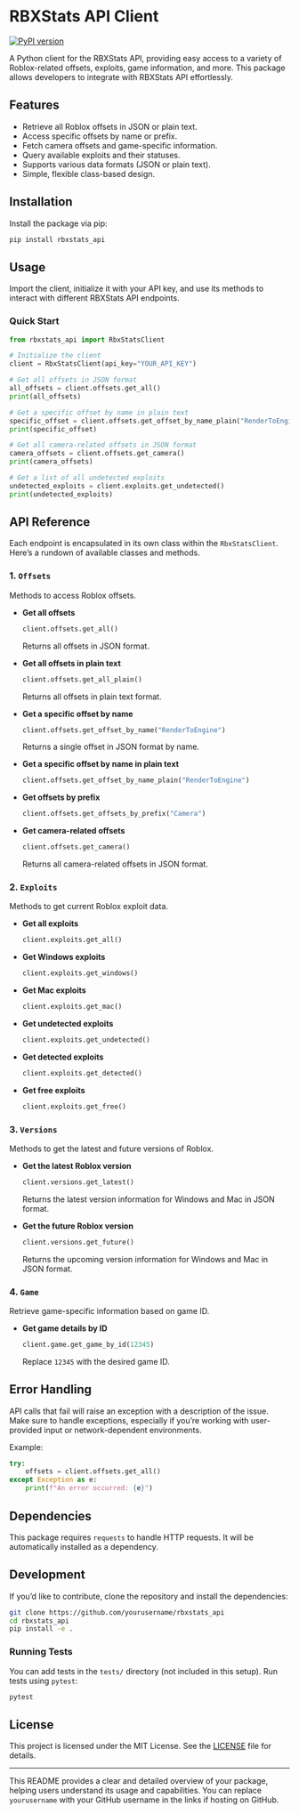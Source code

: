 # RBXStats API Client

[![PyPI version](https://badge.fury.io/py/rbxstats-api.svg)](https://badge.fury.io/py/rbxstats-api)

A Python client for the RBXStats API, providing easy access to a variety of Roblox-related offsets, exploits, game information, and more. This package allows developers to integrate with RBXStats API effortlessly.

## Features

- Retrieve all Roblox offsets in JSON or plain text.
- Access specific offsets by name or prefix.
- Fetch camera offsets and game-specific information.
- Query available exploits and their statuses.
- Supports various data formats (JSON or plain text).
- Simple, flexible class-based design.

## Installation

Install the package via pip:

```bash
pip install rbxstats_api
```

## Usage

Import the client, initialize it with your API key, and use its methods to interact with different RBXStats API endpoints.

### Quick Start

```python
from rbxstats_api import RbxStatsClient

# Initialize the client
client = RbxStatsClient(api_key="YOUR_API_KEY")

# Get all offsets in JSON format
all_offsets = client.offsets.get_all()
print(all_offsets)

# Get a specific offset by name in plain text
specific_offset = client.offsets.get_offset_by_name_plain("RenderToEngine")
print(specific_offset)

# Get all camera-related offsets in JSON format
camera_offsets = client.offsets.get_camera()
print(camera_offsets)

# Get a list of all undetected exploits
undetected_exploits = client.exploits.get_undetected()
print(undetected_exploits)
```

## API Reference

Each endpoint is encapsulated in its own class within the `RbxStatsClient`. Here’s a rundown of available classes and methods.

### 1. `Offsets`

Methods to access Roblox offsets.

- **Get all offsets**
  ```python
  client.offsets.get_all()
  ```
  Returns all offsets in JSON format.

- **Get all offsets in plain text**
  ```python
  client.offsets.get_all_plain()
  ```
  Returns all offsets in plain text format.

- **Get a specific offset by name**
  ```python
  client.offsets.get_offset_by_name("RenderToEngine")
  ```
  Returns a single offset in JSON format by name.

- **Get a specific offset by name in plain text**
  ```python
  client.offsets.get_offset_by_name_plain("RenderToEngine")
  ```

- **Get offsets by prefix**
  ```python
  client.offsets.get_offsets_by_prefix("Camera")
  ```

- **Get camera-related offsets**
  ```python
  client.offsets.get_camera()
  ```
  Returns all camera-related offsets in JSON format.

### 2. `Exploits`

Methods to get current Roblox exploit data.

- **Get all exploits**
  ```python
  client.exploits.get_all()
  ```

- **Get Windows exploits**
  ```python
  client.exploits.get_windows()
  ```

- **Get Mac exploits**
  ```python
  client.exploits.get_mac()
  ```

- **Get undetected exploits**
  ```python
  client.exploits.get_undetected()
  ```

- **Get detected exploits**
  ```python
  client.exploits.get_detected()
  ```

- **Get free exploits**
  ```python
  client.exploits.get_free()
  ```

### 3. `Versions`

Methods to get the latest and future versions of Roblox.

- **Get the latest Roblox version**
  ```python
  client.versions.get_latest()
  ```
  Returns the latest version information for Windows and Mac in JSON format.

- **Get the future Roblox version**
  ```python
  client.versions.get_future()
  ```
  Returns the upcoming version information for Windows and Mac in JSON format.

### 4. `Game`

Retrieve game-specific information based on game ID.

- **Get game details by ID**
  ```python
  client.game.get_game_by_id(12345)
  ```
  Replace `12345` with the desired game ID.

## Error Handling

API calls that fail will raise an exception with a description of the issue. Make sure to handle exceptions, especially if you’re working with user-provided input or network-dependent environments.

Example:

```python
try:
    offsets = client.offsets.get_all()
except Exception as e:
    print(f"An error occurred: {e}")
```

## Dependencies

This package requires `requests` to handle HTTP requests. It will be automatically installed as a dependency.

## Development

If you’d like to contribute, clone the repository and install the dependencies:

```bash
git clone https://github.com/yourusername/rbxstats_api
cd rbxstats_api
pip install -e .
```

### Running Tests

You can add tests in the `tests/` directory (not included in this setup). Run tests using `pytest`:

```bash
pytest
```

## License

This project is licensed under the MIT License. See the [LICENSE](LICENSE) file for details.

---

This README provides a clear and detailed overview of your package, helping users understand its usage and capabilities. You can replace `yourusername` with your GitHub username in the links if hosting on GitHub.